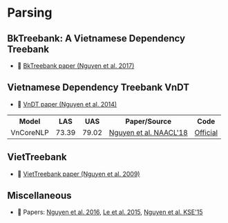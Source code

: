 # Parsing

## BkTreebank: A Vietnamese Dependency Treebank

* :scroll: [BkTreebank paper (Nguyen et al. 2017)](https://arxiv.org/pdf/1710.05519.pdf)


## Vietnamese Dependency Treebank VnDT

* :scroll: [VnDT paper (Nguyen et al. 2014)](https://people.eng.unimelb.edu.au/dqnguyen/resources/NLDB2014.pdf)

<table>
  <tr>
    <th>Model</th>
    <th>LAS</th>
    <th>UAS</th>
    <th>Paper/Source</th>
    <th>Code</th>
  </tr>
  <tr>
    <td>VnCoreNLP</td>
    <td>73.39</td>
    <td>79.02</td>
    <td><a href="http://aclweb.org/anthology/N18-5012">Nguyen et al. NAACL'18</a></td>
    <td><a href="https://github.com/vncorenlp/VnCoreNLP">Official</a></td>
  </tr>
</table>

## VietTreebank

* :scroll: [VietTreebank paper (Nguyen et al. 2009)](http://citeseerx.ist.psu.edu/viewdoc/download?doi=10.1.1.164.6770&rep=rep1&type=pdf)

## Miscellaneous

* :scroll: Papers: [Nguyen et al. 2016](https://ieeexplore.ieee.org/document/7758049/), [Le et al. 2015](https://link.springer.com/chapter/10.1007/978-3-319-25660-3_22), [Nguyen et al. KSE'15](https://ieeexplore.ieee.org/document/7371762/)
